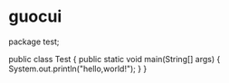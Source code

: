 # guocui
package test;

public class Test {
	public static void main(String[] args) {
		System.out.println("hello,world!");
	}
}
